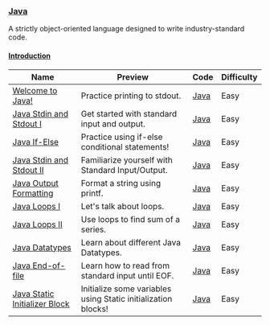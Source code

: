 
### [Java](https://www.hackerrank.com/domains/java)
A strictly object-oriented language designed to write industry-standard code.


#### [Introduction](https://www.hackerrank.com/domains/java/java-introduction)

Name | Preview | Code | Difficulty
---- | ------- | ---- | ----------
[Welcome to Java!](https://www.hackerrank.com/challenges/welcome-to-java)|Practice printing to stdout.|[Java](java-introduction/welcome-to-java.java)|Easy
[ Java Stdin and Stdout I](https://www.hackerrank.com/challenges/java-stdin-and-stdout-1)|Get started with standard input and output.|[Java](java-introduction/java-stdin-and-stdout-1.java)|Easy
[Java If-Else](https://www.hackerrank.com/challenges/java-if-else)|Practice using if-else conditional statements!|[Java](java-introduction/java-if-else.java)|Easy
[Java Stdin and Stdout II](https://www.hackerrank.com/challenges/java-stdin-stdout)|Familiarize yourself with Standard Input/Output.|[Java](java-introduction/java-stdin-stdout.java)|Easy
[Java Output Formatting](https://www.hackerrank.com/challenges/java-output-formatting)|Format a string using printf.|[Java](java-introduction/java-output-formatting.java)|Easy
[Java Loops I](https://www.hackerrank.com/challenges/java-loops-i)|Let's talk about loops.|[Java](java-introduction/java-loops-i.java)|Easy
[Java Loops II](https://www.hackerrank.com/challenges/java-loops)|Use loops to find sum of a series.|[Java](java-introduction/java-loops.java)|Easy
[Java Datatypes](https://www.hackerrank.com/challenges/java-datatypes)|Learn about different Java Datatypes.|[Java](java-introduction/java-datatypes.java)|Easy
[Java End-of-file](https://www.hackerrank.com/challenges/java-end-of-file)|Learn how to read from standard input until EOF.|[Java](java-introduction/java-end-of-file.java)|Easy
[Java Static Initializer Block](https://www.hackerrank.com/challenges/java-static-initializer-block)|Initialize some variables using Static initialization blocks!|[Java](java-introduction/java-static-initializer-block.java)|Easy

